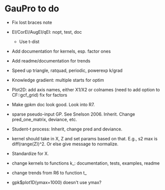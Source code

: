 # GauPro to do

* Fix lost braces note

* EI/CorEI/AugEI/qEI: nopt, test, doc
  * Use t-dist

* Add documentation for kernels, esp. factor ones

* Add readme/documentation for trends

* Speed up triangle, ratquad, periodic, powerexp k/grad

* Knowledge gradient: multiple starts for optim

* Plot2D:
  add axis names, either X1/X2 or colnames (need to add option to CF::gcf_grid)
  fix for factors

* Make gpkm doc look good. Look into R7.

* sparse pseudo-input GP. See Snelson 2006. Inherit. Change pred_one_matrix,
deviance, etc.

* Student-t process: Inherit, change pred and deviance.

* kernel should take in X, Z and set params based on that. E.g., s2 max is
diff(range(Z))^2. Or else give message to normalize.

* Standardize for X.

* change kernels to functions k_: documentation, tests, examples, readme

* change trends from R6 to function t_

* gpk$plot1D(ymax=1000) doesn't use ymax?
